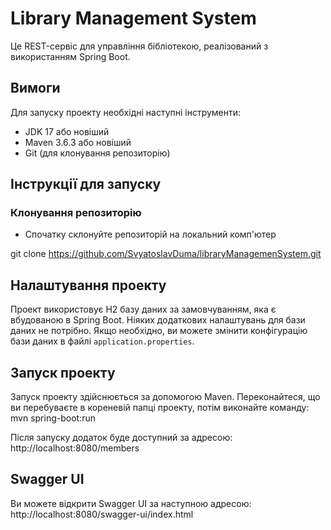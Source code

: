 # Library Management System

Це REST-сервіс для управління бібліотекою, реалізований з використанням Spring Boot.

## Вимоги

Для запуску проекту необхідні наступні інструменти:

- JDK 17 або новіший
- Maven 3.6.3 або новіший
- Git (для клонування репозиторію)

## Інструкції для запуску

### Клонування репозиторію

- Спочатку склонуйте репозиторій на локальний комп'ютер

git clone https://github.com/SvyatoslavDuma/libraryManagemenSystem.git

## Налаштування проекту

Проект використовує H2 базу даних за замовчуванням, яка є вбудованою в Spring Boot. Ніяких додаткових налаштувань для бази даних не потрібно. Якщо необхідно, ви можете змінити конфігурацію бази даних в файлі `application.properties`.

## Запуск проекту
Запуск проекту здійснюється за допомогою Maven. Переконайтеся, що ви перебуваєте в кореневій папці проекту, потім виконайте команду:
mvn spring-boot:run

Після запуску додаток буде доступний за адресою: http://localhost:8080/members

## Swagger UI
Ви можете відкрити Swagger UI за наступною адресою: http://localhost:8080/swagger-ui/index.html